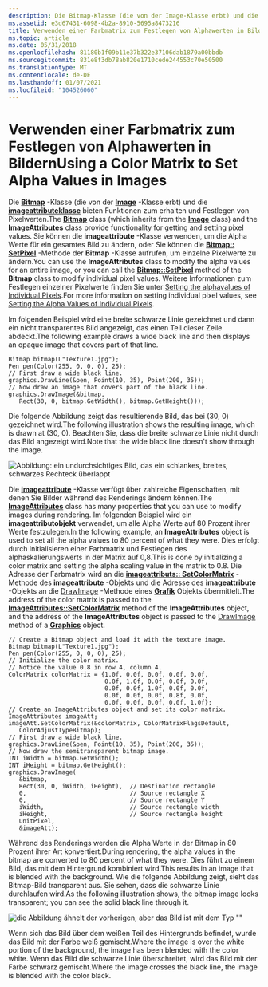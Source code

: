 ```yaml
---
description: Die Bitmap-Klasse (die von der Image-Klasse erbt) und die imageattributeklasse bieten Funktionen zum erhalten und Festlegen von Pixelwerten.
ms.assetid: e3d67431-6098-4b2a-8910-5695a8473216
title: Verwenden einer Farbmatrix zum Festlegen von Alphawerten in Bildern
ms.topic: article
ms.date: 05/31/2018
ms.openlocfilehash: 81180b1f09b11e37b322e37106dab1879a00bbdb
ms.sourcegitcommit: 831e8f3db78ab820e1710cede244553c70e50500
ms.translationtype: MT
ms.contentlocale: de-DE
ms.lasthandoff: 01/07/2021
ms.locfileid: "104526060"
---
```

# <a name="using-a-color-matrix-to-set-alpha-values-in-images"></a><span data-ttu-id="0cb3a-103">Verwenden einer Farbmatrix zum Festlegen von Alphawerten in Bildern</span><span class="sxs-lookup"><span data-stu-id="0cb3a-103">Using a Color Matrix to Set Alpha Values in Images</span></span>

<span data-ttu-id="0cb3a-104">Die [**Bitmap**](/windows/win32/api/gdiplusheaders/nl-gdiplusheaders-bitmap) -Klasse (die von der [**Image**](/windows/win32/api/gdiplusheaders/nl-gdiplusheaders-image) -Klasse erbt) und die [**imageattributeklasse**](/windows/win32/api/gdiplusimageattributes/nl-gdiplusimageattributes-imageattributes) bieten Funktionen zum erhalten und Festlegen von Pixelwerten.</span><span class="sxs-lookup"><span data-stu-id="0cb3a-104">The [**Bitmap**](/windows/win32/api/gdiplusheaders/nl-gdiplusheaders-bitmap) class (which inherits from the [**Image**](/windows/win32/api/gdiplusheaders/nl-gdiplusheaders-image) class) and the [**ImageAttributes**](/windows/win32/api/gdiplusimageattributes/nl-gdiplusimageattributes-imageattributes) class provide functionality for getting and setting pixel values.</span></span> <span data-ttu-id="0cb3a-105">Sie können die **imageattribute** -Klasse verwenden, um die Alpha Werte für ein gesamtes Bild zu ändern, oder Sie können die [**Bitmap:: SetPixel**](/windows/win32/api/Gdiplusheaders/nf-gdiplusheaders-bitmap-setpixel) -Methode der **Bitmap** -Klasse aufrufen, um einzelne Pixelwerte zu ändern.</span><span class="sxs-lookup"><span data-stu-id="0cb3a-105">You can use the **ImageAttributes** class to modify the alpha values for an entire image, or you can call the [**Bitmap::SetPixel**](/windows/win32/api/Gdiplusheaders/nf-gdiplusheaders-bitmap-setpixel) method of the **Bitmap** class to modify individual pixel values.</span></span> <span data-ttu-id="0cb3a-106">Weitere Informationen zum Festlegen einzelner Pixelwerte finden Sie unter [Setting the alphavalues of Individual Pixels](-gdiplus-setting-the-alpha-values-of-individual-pixels-use.md).</span><span class="sxs-lookup"><span data-stu-id="0cb3a-106">For more information on setting individual pixel values, see [Setting the Alpha Values of Individual Pixels](-gdiplus-setting-the-alpha-values-of-individual-pixels-use.md).</span></span>

<span data-ttu-id="0cb3a-107">Im folgenden Beispiel wird eine breite schwarze Linie gezeichnet und dann ein nicht transparentes Bild angezeigt, das einen Teil dieser Zeile abdeckt.</span><span class="sxs-lookup"><span data-stu-id="0cb3a-107">The following example draws a wide black line and then displays an opaque image that covers part of that line.</span></span>


```
Bitmap bitmap(L"Texture1.jpg");
Pen pen(Color(255, 0, 0, 0), 25);
// First draw a wide black line.
graphics.DrawLine(&pen, Point(10, 35), Point(200, 35));
// Now draw an image that covers part of the black line.
graphics.DrawImage(&bitmap,
   Rect(30, 0, bitmap.GetWidth(), bitmap.GetHeight()));
```



<span data-ttu-id="0cb3a-108">Die folgende Abbildung zeigt das resultierende Bild, das bei (30, 0) gezeichnet wird.</span><span class="sxs-lookup"><span data-stu-id="0cb3a-108">The following illustration shows the resulting image, which is drawn at (30, 0).</span></span> <span data-ttu-id="0cb3a-109">Beachten Sie, dass die breite schwarze Linie nicht durch das Bild angezeigt wird.</span><span class="sxs-lookup"><span data-stu-id="0cb3a-109">Note that the wide black line doesn't show through the image.</span></span>

![Abbildung: ein undurchsichtiges Bild, das ein schlankes, breites, schwarzes Rechteck überlappt](images/image1.png)

<span data-ttu-id="0cb3a-111">Die [**imageattribute**](/windows/win32/api/gdiplusimageattributes/nl-gdiplusimageattributes-imageattributes) -Klasse verfügt über zahlreiche Eigenschaften, mit denen Sie Bilder während des Renderings ändern können.</span><span class="sxs-lookup"><span data-stu-id="0cb3a-111">The [**ImageAttributes**](/windows/win32/api/gdiplusimageattributes/nl-gdiplusimageattributes-imageattributes) class has many properties that you can use to modify images during rendering.</span></span> <span data-ttu-id="0cb3a-112">Im folgenden Beispiel wird ein **imageattributobjekt** verwendet, um alle Alpha Werte auf 80 Prozent ihrer Werte festzulegen.</span><span class="sxs-lookup"><span data-stu-id="0cb3a-112">In the following example, an **ImageAttributes** object is used to set all the alpha values to 80 percent of what they were.</span></span> <span data-ttu-id="0cb3a-113">Dies erfolgt durch Initialisieren einer Farbmatrix und Festlegen des alphaskalierungswerts in der Matrix auf 0,8.</span><span class="sxs-lookup"><span data-stu-id="0cb3a-113">This is done by initializing a color matrix and setting the alpha scaling value in the matrix to 0.8.</span></span> <span data-ttu-id="0cb3a-114">Die Adresse der Farbmatrix wird an die [**imageattributs:: SetColorMatrix**](/windows/win32/api/Gdiplusimageattributes/nf-gdiplusimageattributes-imageattributes-setcolormatrix) -Methode des **imageattribute** -Objekts und die Adresse des **imageattribute** -Objekts an die [DrawImage](/windows/win32/api/gdiplusgraphics/nf-gdiplusgraphics-graphics-drawimage(inimage_inconstrect_)) -Methode eines [**Grafik**](/windows/win32/api/gdiplusgraphics/nl-gdiplusgraphics-graphics) Objekts übermittelt.</span><span class="sxs-lookup"><span data-stu-id="0cb3a-114">The address of the color matrix is passed to the [**ImageAttributes::SetColorMatrix**](/windows/win32/api/Gdiplusimageattributes/nf-gdiplusimageattributes-imageattributes-setcolormatrix) method of the **ImageAttributes** object, and the address of the **ImageAttributes** object is passed to the [DrawImage](/windows/win32/api/gdiplusgraphics/nf-gdiplusgraphics-graphics-drawimage(inimage_inconstrect_)) method of a [**Graphics**](/windows/win32/api/gdiplusgraphics/nl-gdiplusgraphics-graphics) object.</span></span>


```
// Create a Bitmap object and load it with the texture image.
Bitmap bitmap(L"Texture1.jpg");
Pen pen(Color(255, 0, 0, 0), 25);
// Initialize the color matrix.
// Notice the value 0.8 in row 4, column 4.
ColorMatrix colorMatrix = {1.0f, 0.0f, 0.0f, 0.0f, 0.0f,
                           0.0f, 1.0f, 0.0f, 0.0f, 0.0f,
                           0.0f, 0.0f, 1.0f, 0.0f, 0.0f,
                           0.0f, 0.0f, 0.0f, 0.8f, 0.0f,
                           0.0f, 0.0f, 0.0f, 0.0f, 1.0f};
// Create an ImageAttributes object and set its color matrix.
ImageAttributes imageAtt;
imageAtt.SetColorMatrix(&colorMatrix, ColorMatrixFlagsDefault,
   ColorAdjustTypeBitmap);
// First draw a wide black line.
graphics.DrawLine(&pen, Point(10, 35), Point(200, 35));
// Now draw the semitransparent bitmap image.
INT iWidth = bitmap.GetWidth();
INT iHeight = bitmap.GetHeight();
graphics.DrawImage(
   &bitmap, 
   Rect(30, 0, iWidth, iHeight),  // Destination rectangle
   0,                             // Source rectangle X 
   0,                             // Source rectangle Y
   iWidth,                        // Source rectangle width
   iHeight,                       // Source rectangle height
   UnitPixel, 
   &imageAtt);
```



<span data-ttu-id="0cb3a-115">Während des Renderings werden die Alpha Werte in der Bitmap in 80 Prozent ihrer Art konvertiert.</span><span class="sxs-lookup"><span data-stu-id="0cb3a-115">During rendering, the alpha values in the bitmap are converted to 80 percent of what they were.</span></span> <span data-ttu-id="0cb3a-116">Dies führt zu einem Bild, das mit dem Hintergrund kombiniert wird.</span><span class="sxs-lookup"><span data-stu-id="0cb3a-116">This results in an image that is blended with the background.</span></span> <span data-ttu-id="0cb3a-117">Wie die folgende Abbildung zeigt, sieht das Bitmap-Bild transparent aus. Sie sehen, dass die schwarze Linie durchlaufen wird.</span><span class="sxs-lookup"><span data-stu-id="0cb3a-117">As the following illustration shows, the bitmap image looks transparent; you can see the solid black line through it.</span></span>

![die Abbildung ähnelt der vorherigen, aber das Bild ist mit dem Typ ""](images/image2.png)

<span data-ttu-id="0cb3a-119">Wenn sich das Bild über dem weißen Teil des Hintergrunds befindet, wurde das Bild mit der Farbe weiß gemischt.</span><span class="sxs-lookup"><span data-stu-id="0cb3a-119">Where the image is over the white portion of the background, the image has been blended with the color white.</span></span> <span data-ttu-id="0cb3a-120">Wenn das Bild die schwarze Linie überschreitet, wird das Bild mit der Farbe schwarz gemischt.</span><span class="sxs-lookup"><span data-stu-id="0cb3a-120">Where the image crosses the black line, the image is blended with the color black.</span></span>

 

 



